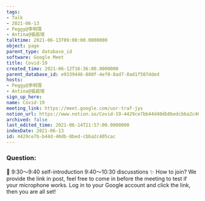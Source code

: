 ```yaml
---
tags:
- Talk
- 2021-06-13
- Peggy@李明霈
- Antina@張庭瑄
talktime: 2021-06-13T09:00:00.0000000
object: page
parent_type: database_id
software: Google Meet
title: Covid-19
created_time: 2021-06-12T16:36:00.0000000
parent_database_id: e9339446-880f-4ef0-8ad7-8ad1f507dded
hosts:
- Peggy@李明霈
- Antina@張庭瑄
sign_up_here: 
name: Covid-19
meeting_link: https://meet.google.com/uor-traf-jys
notion_url: https://www.notion.so/Covid-19-4429ce7bb44d40db8bedcbba2c405cac
archived: false
last_edited_time: 2021-06-14T21:57:00.0000000
indexDate: 2021-06-13
id: 4429ce7b-b44d-40db-8bed-cbba2c405cac
---
```


### Question:


   
   
   
   
   
📅
9:30～9:40 self-introduction
9:40～10:30 discusstions
✨
How to join?
We provide the link in post, feel free to come in before the meeting to test if your microphone works. Log in to your Google account and click the link, then you are all set!

